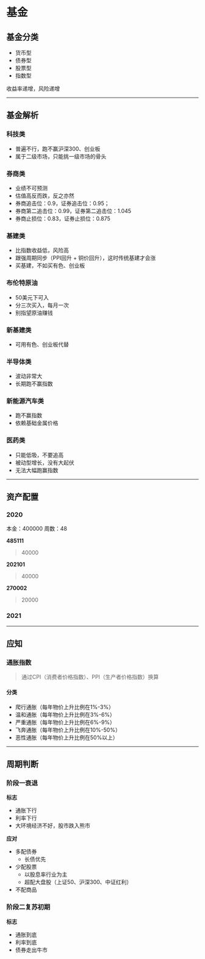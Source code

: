 # 基金

## 基金分类
- 货币型
- 债券型
- 股票型
- 指数型

收益率递增，风险递增

---

## 基金解析

### 科技类
- 普遍不行，跑不赢沪深300、创业板
- 属于二级市场，只能挑一级市场的骨头

### 券商类
- 业绩不可预测
- 估值高反而跌，反之亦然
- 券商追击位：0.9，证券追击位：0.95；
- 券商第二追击位：0.99，证券第二追击位：1.045
- 券商止损位：0.83，证券止损位：0.875

### 基建类
- 比指数收益低，风险高
- 跟强周期同步（PPI回升 + 铜价回升），这时传统基建才会涨
- 买基建，不如买有色、创业板

### 布伦特原油
- 50美元下可入
- 分三次买入，每月一次
- 别指望原油赚钱

### 新基建类
- 可用有色、创业板代替

### 半导体类
- 波动非常大
- 长期跑不赢指数

### 新能源汽车类
- 跑不赢指数
- 依赖基础金属价格

### 医药类
- 只能低吸，不要追高
- 被动型增长，没有大起伏
- 无法大幅跑赢指数

---

## 资产配置

### 2020

本金：400000
周数：48

**485111**
> 40000

**202101**
> 40000

**270002**
> 20000

### 2021

---

## 应知

### 通胀指数
> 通过CPI（消费者价格指数）、PPI（生产者价格指数）换算

#### 分类
- 爬行通胀（每年物价上升比例在1%-3%）
- 温和通胀（每年物价上升比例在3%-6%）
- 严重通胀（每年物价上升比例在6%-9%）
- 飞奔通胀（每年物价上升比例在10%-50%）
- 恶性通胀（每年物价上升比例在50%以上）

---

## 周期判断

### 阶段一衰退

**标志**

- 通胀下行
- 利率下行
- 大环境经济不好，股市跌入熊市

**应对**

- 多配债券
  + 长债优先
- 少配股票
  + 以股息率行业为主
  + 超配大盘股（上证50、沪深300、中证红利）
- 不配商品

### 阶段二复苏初期

**标志**

- 通胀到底
- 利率到底
- 债券走出牛市

